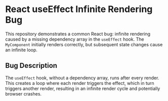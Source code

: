 # React useEffect Infinite Rendering Bug

This repository demonstrates a common React bug: infinite rendering caused by a missing dependency array in the `useEffect` hook.  The `MyComponent` initially renders correctly, but subsequent state changes cause an infinite loop. 

## Bug Description
The `useEffect` hook, without a dependency array, runs after every render.  This creates a loop where each render triggers the effect, which in turn triggers another render, resulting in an infinite render cycle and potentially browser crashes.